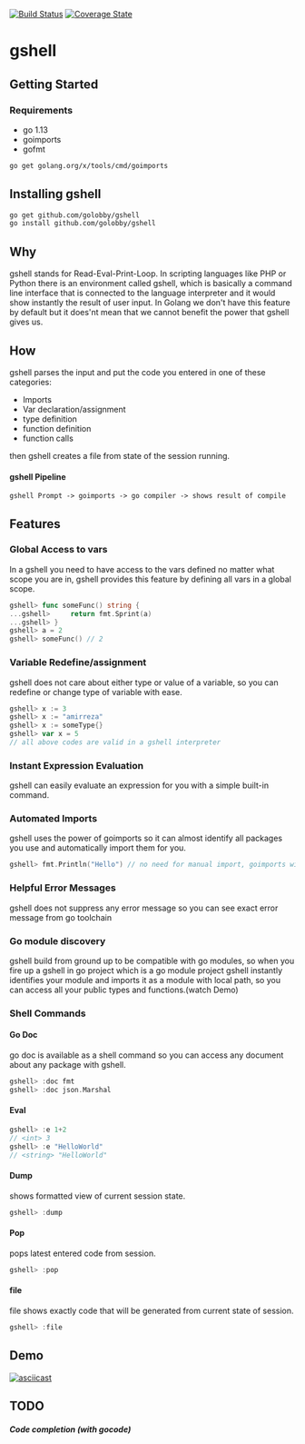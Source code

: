 [![Build Status](https://travis-ci.org/golobby/gshell.png?branch=master)](https://travis-ci.org/golobby/gshell)
[![Coverage State](https://coveralls.io/repos/github/golobby/gshell/badge.png?branch=master)](https://coveralls.io/github/golobby/gshell)
# gshell
## Getting Started

### Requirements
- go 1.13
- goimports
- gofmt
```bash
go get golang.org/x/tools/cmd/goimports
```

## Installing gshell
```bash
go get github.com/golobby/gshell
go install github.com/golobby/gshell
```
####
## Why
gshell stands for Read-Eval-Print-Loop. In scripting languages like PHP or Python there is an environment called gshell, which is 
basically a command line interface that is connected to the language interpreter and it would show instantly the result of 
user input. In Golang we don't have this feature by default but it does'nt mean that we cannot benefit the power that gshell gives
us.

## How
gshell parses the input and put the code you entered in one of these categories:
- Imports
- Var declaration/assignment
- type definition
- function definition
- function calls

then gshell creates a file from state of the session running.

#### gshell Pipeline
`gshell Prompt -> goimports -> go compiler -> shows result of compile`

## Features

### Global Access to vars
In a gshell you need to have access to the vars defined no matter what scope you are in, gshell provides this feature by
defining all vars in a global scope.
```go
gshell> func someFunc() string {
...gshell>     return fmt.Sprint(a)
...gshell> }
gshell> a = 2
gshell> someFunc() // 2
```

### Variable Redefine/assignment
gshell does not care about either type or value of a variable, so you can redefine or change type of variable with ease.
```go
gshell> x := 3
gshell> x := "amirreza"
gshell> x := someType{}
gshell> var x = 5
// all above codes are valid in a gshell interpreter
```

### Instant Expression Evaluation
gshell can easily evaluate an expression for you with a simple built-in command.

### Automated Imports
gshell uses the power of goimports so it can almost identify all packages you use and automatically import them for you.
```go
gshell> fmt.Println("Hello") // no need for manual import, goimports will take care of that
```

### Helpful Error Messages
gshell does not suppress any error message so you can see exact error message from go toolchain

### Go module discovery
gshell build from ground up to be compatible with go modules, so when you fire up a gshell in go project which is a go module project
gshell instantly identifies your module and imports it as a module with local path, so you can access all your public 
types and functions.(watch Demo)

### Shell Commands

#### Go Doc
go doc is available as a shell command so you can access any document about any package with gshell.
```go
gshell> :doc fmt
gshell> :doc json.Marshal
```
#### Eval
```go
gshell> :e 1+2
// <int> 3
gshell> :e "HelloWorld"
// <string> "HelloWorld"
```
#### Dump
shows formatted view of current session state.
```go
gshell> :dump
```
#### Pop
pops latest entered code from session.
```go
gshell> :pop
```

#### file
file shows exactly code that will be generated from current state of session.
```go
gshell> :file
```
## Demo
[![asciicast](https://asciinema.org/a/273628.svg)](https://asciinema.org/a/273628)
## TODO
##### Code completion (with gocode)
